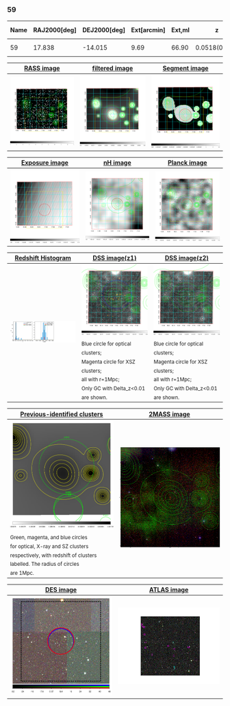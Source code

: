 <div STYLE="page-break-after: always;"></div>

### 59

|Name|RAJ2000[deg]|DEJ2000[deg] |Ext[arcmin]| Ext,ml | z | z_src| C|GC(XSZ,Delta_z<0.01)| GC(OPT,Delta_z<0.01)|GC| R_sig[arcmin] | R500[arcmin] | R500[Mpc]| CRsig[c/s] | CR500[c/s] |L500[1E44 erg/s]|F500[1E-12 erg/s/cm^2]| M500[1E14 Msun]|Tx[keV]|Cnt_sig|Beta|Rc[arcmin]|Comment|Alias|
|---|---|---|---|---|---|------|---|--------|---------|----------|---|---|---|---|---|---|---|---|---|---|---|---|---|---|
|59| 17.838| -14.015| 9.69| 66.90| 0.0518(0.005)| z1, z_opt| S| -| W| W| 36.640| 11.869| 0.720| 0.279(0.071)| 0.251(0.064)| 0.300(0.126)| 4.718(1.983)| 1.11(0.24)| 2.32(0.32)| 238.2| 0.509(-0.007+0.015)| 6.782(-0.689+0.866)| -| t435|

|[RASS image](../image/59/59_img.pdf)|[filtered image](../image/59/59_fil.pdf)|[Segment image](../image/59/59_seg.pdf)|
|-------------------|--------------------|-------------------|
| <img src="../image/59/59_img.png" width="300">  | <img src="../image/59/59_fil.png" width="300">   | <img src="../image/59/59_seg.png" width="300">  |

|[Exposure image](../image/59/59_mex.pdf)| [nH image](../image/59/59_nh.pdf)| [Planck image](../image/59/59_p.pdf)|
|-------------------|--------------------|-------------------|
|<img src="../image/59/59_mex.png" width="300">   | <img src="../image/59/59_nh.png" width="300">    | <img src="../image/59/59_p.png" width="300"> |

|[Redshift Histogram](../image/59/59_zg.pdf) | [DSS image(z1)](../image/59/59_dss_z1.pdf)      |  [DSS image(z2)](../image/59/59_dss_z2.pdf)    |
|-------------------|--------------------|-------------------|
|<img src="../image/59/59_zg.png" width="300"> |<img src="../image/59/59_dss_z1.png" width="300"> <sub><br>Blue circle for optical clusters; <br>Magenta circle for XSZ clusters; <br>all with r=1Mpc; <br>Only GC with Delta_z<0.01 are shown. </sub>| <img src="../image/59/59_dss_z2.png" width="300"><sub><br>Blue circle for optical clusters; <br>Magenta circle for XSZ clusters; <br>all with r=1Mpc; <br>Only GC with Delta_z<0.01 are shown. </sub> |

|[Previous-identified clusters](../image/59/59_gc.pdf) | [2MASS image](../image/59/59_2mass.pdf)      |
|-------------------|-------------------|
|<img src=../image/59/59_gc.png width="300"> <br><sub>Green, magenta, and blue circles <br>for optical, X-ray and SZ clusters <br>respectively, with redshift of clusters <br>labelled. The radius of circles <br>are 1Mpc.</sub>|<img src="../image/59/59_2mass.png" width="300">  |

|[DES image](../image/59/59_des.pdf)   |[ATLAS image](../image/59/59_s.pdf)        |
|-------------------|-------------------|
| <img src="../image/59/59_des.png" width="300">  | <img src="../image/59/59_s.png" width="300">  |
